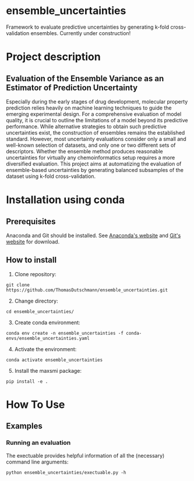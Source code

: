 ensemble_uncertainties
==============================
[//]: # (Badges)

Framework to evaluate predictive uncertainties by generating k-fold cross-validation ensembles. Currently under construction!


# Project description
## Evaluation of the Ensemble Variance as an Estimator of Prediction Uncertainty

Especially during the early stages of drug development, molecular property prediction relies heavily on machine learning techniques to guide the emerging experimental design. For a comprehensive evaluation of model quality, it is crucial to outline the limitations of a model beyond its predictive performance. While alternative strategies to obtain such predictive uncertainties exist, the construction of ensembles remains the established standard. However, most uncertainty evaluations consider only a small and well-known selection of datasets, and only one or two different sets of descriptors. Whether the ensemble method produces reasonable uncertainties for virtually any chemoinformatics setup requires a more diversified evaluation. This project aims at automatizing the evaluation of ensemble-based uncertainties by generating balanced subsamples of the dataset using k-fold cross-validation.


# Installation using conda

## Prerequisites
Anaconda and Git should be installed. See [Anaconda's website](https://www.anaconda.com) and [Git's website](https://git-scm.com/downloads) for download.

## How to install

1. Clone repository:
```console
git clone https://github.com/ThomasDutschmann/ensemble_uncertainties.git
```

2. Change directory:
```console
cd ensemble_uncertainties/
```

3. Create conda environment:

```console
conda env create -n ensemble_uncertainties -f conda-envs/ensemble_uncertainties.yaml
```

4. Activate the environment:

```console
conda activate ensemble_uncertainties
```

5. Install the maxsmi package:
```console
pip install -e .
```

# How To Use
## Examples
### Running an evaluation

The exectuable provides helpful information of all the (necessary) command line arguments:

```console
python ensemble_uncertainties/exectuable.py -h
```
